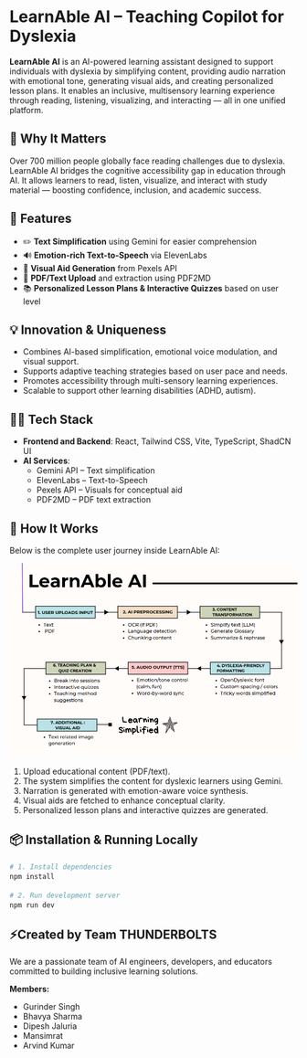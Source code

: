 # LearnAble AI – Teaching Copilot for Dyslexia

**LearnAble AI** is an AI-powered learning assistant designed to support individuals with dyslexia by simplifying content, providing audio narration with emotional tone, generating visual aids, and creating personalized lesson plans. It enables an inclusive, multisensory learning experience through reading, listening, visualizing, and interacting — all in one unified platform.

## 🧭 Why It Matters

Over 700 million people globally face reading challenges due to dyslexia. LearnAble AI bridges the cognitive accessibility gap in education through AI. It allows learners to read, listen, visualize, and interact with study material — boosting confidence, inclusion, and academic success.

## 🚀 Features

- ✏️ **Text Simplification** using Gemini for easier comprehension
- 🔊 **Emotion-rich Text-to-Speech** via ElevenLabs
- 📸 **Visual Aid Generation** from Pexels API
- 📄 **PDF/Text Upload** and extraction using PDF2MD
- 📚 **Personalized Lesson Plans & Interactive Quizzes** based on user level

## 💡 Innovation & Uniqueness

- Combines AI-based simplification, emotional voice modulation, and visual support.
- Supports adaptive teaching strategies based on user pace and needs.
- Promotes accessibility through multi-sensory learning experiences.
- Scalable to support other learning disabilities (ADHD, autism).

## 👨‍💻 Tech Stack

- **Frontend and Backend**: React, Tailwind CSS, Vite, TypeScript, ShadCN UI
- **AI Services**:
  - Gemini API – Text simplification
  - ElevenLabs – Text-to-Speech
  - Pexels API – Visuals for conceptual aid
  - PDF2MD – PDF text extraction
    
## 🧠 How It Works

Below is the complete user journey inside LearnAble AI:

![LearnAble AI Flowchart](./src/assets/flowchart.png)

1. Upload educational content (PDF/text).
2. The system simplifies the content for dyslexic learners using Gemini.
3. Narration is generated with emotion-aware voice synthesis.
4. Visual aids are fetched to enhance conceptual clarity.
5. Personalized lesson plans and interactive quizzes are generated.

## 📦 Installation & Running Locally

```bash
# 1. Install dependencies
npm install

# 2. Run development server
npm run dev
```
## ⚡Created by Team THUNDERBOLTS 

We are a passionate team of AI engineers, developers, and educators committed to building inclusive learning solutions.

**Members:**
  - Gurinder Singh
  - Bhavya Sharma
  - Dipesh Jaluria
  - Mansimrat
  - Arvind Kumar




